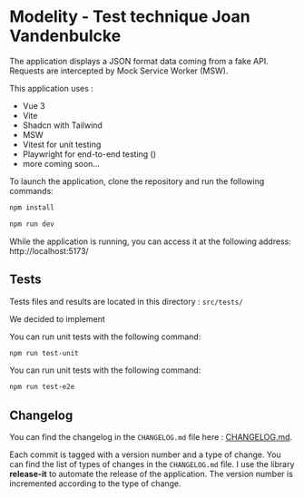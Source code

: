 # Modelity - Test technique Joan Vandenbulcke

The application displays a JSON format data coming from a fake API. Requests are intercepted by Mock Service Worker (MSW).

This application uses : 
- Vue 3
- Vite
- Shadcn with Tailwind
- MSW
- Vitest for unit testing
- Playwright for end-to-end testing ()
- more coming soon...

To launch the application, clone the repository and run the following commands:

```bash
npm install
```

```bash
npm run dev
```

While the application is running, you can access it at the following address: http://localhost:5173/

## Tests

Tests files and results are located in this directory : `src/tests/`

We decided to implement 

You can run unit tests with the following command:

```bash
npm run test-unit
```

You can run unit tests with the following command:

```bash
npm run test-e2e
```

## Changelog

You can find the changelog in the `CHANGELOG.md` file here : [CHANGELOG.md](./CHANGELOG.md).

Each commit is tagged with a version number and a type of change. You can find the list of types of changes in the `CHANGELOG.md` file.
I use the library **release-it** to automate the release of the application. The version number is incremented according to the type of change.